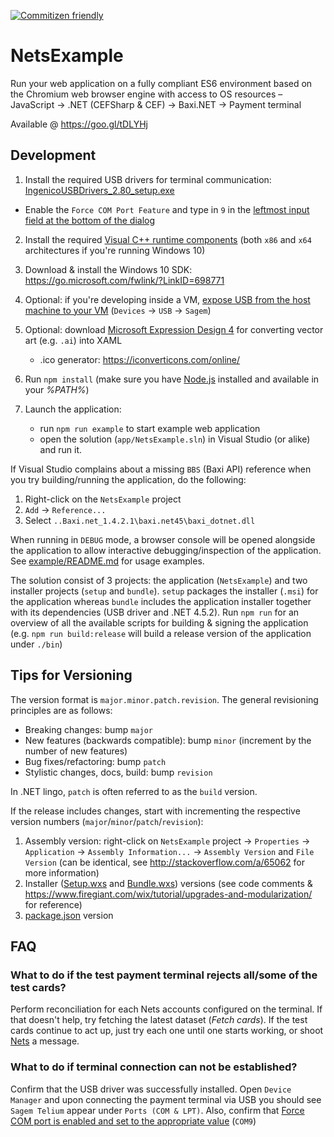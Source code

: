 [![Commitizen friendly](https://img.shields.io/badge/commitizen-friendly-brightgreen.svg)](http://commitizen.github.io/cz-cli/)

# NetsExample

Run your web application on a fully compliant ES6 environment based on the Chromium web browser engine with access to OS resources &ndash; JavaScript &rarr; .NET (CEFSharp & CEF) &rarr; Baxi.NET &rarr; Payment terminal

Available @ https://goo.gl/tDLYHj

## Development

1. Install the required USB drivers for terminal communication: [IngenicoUSBDrivers_2.80_setup.exe](./IngenicoUSBDrivers_2.80/)

  * Enable the `Force COM Port Feature` and type in `9` in the [leftmost input field at the bottom of the dialog](./assets/images/force-com-port.png)

2. Install the required [Visual C++ runtime components](https://www.microsoft.com/en-us/download/details.aspx?id=40784) (both `x86` and `x64` architectures if you're running Windows 10)

3. Download & install the Windows 10 SDK: https://go.microsoft.com/fwlink/?LinkID=698771

4. Optional: if you're developing inside a VM, [expose USB from the host machine to your VM](./assets/images/share-host-usb.jpeg) (`Devices` -> `USB` -> `Sagem`)

5. Optional: download [Microsoft Expression Design 4](https://www.microsoft.com/en-us/download/details.aspx?id=36180) for converting vector art (e.g. `.ai`) into XAML

    * .ico generator: https://iconverticons.com/online/

6. Run `npm install` (make sure you have [Node.js](https://nodejs.org/en/download/) installed and available in your _%PATH%_)

7. Launch the application:

    * run `npm run example` to start example web application
    * open the solution (`app/NetsExample.sln`) in Visual Studio (or alike) and run it.

If Visual Studio complains about a missing `BBS` (Baxi API) reference when you try building/running the application, do the following:

  1. Right-click on the `NetsExample` project
  2. `Add` -> `Reference...`
  3. Select `..Baxi.net_1.4.2.1\baxi.net45\baxi_dotnet.dll`

When running in `DEBUG` mode, a browser console will be opened alongside the application to allow interactive debugging/inspection of the application. See [example/README.md](./example/README.md) for usage examples.

The solution consist of 3 projects: the application (`NetsExample`) and two installer projects (`setup` and `bundle`). `setup` packages the installer (`.msi`) for the application whereas `bundle` includes the application installer together with its dependencies (USB driver and .NET 4.5.2). Run `npm run` for an overview of all the available scripts for building & signing the application (e.g. `npm run build:release` will build a release version of the application under `./bin`)

## Tips for Versioning

The version format is `major.minor.patch.revision`. The general revisioning principles are as follows:

* Breaking changes: bump `major`
* New features (backwards compatible): bump `minor` (increment by the number of new features)
* Bug fixes/refactoring: bump `patch`
* Stylistic changes, docs, build: bump `revision`

In .NET lingo, `patch` is often referred to as the `build` version.

If the release includes changes, start with incrementing the respective version numbers (`major`/`minor`/`patch`/`revision`):

1. Assembly version: right-click on `NetsExample` project -> `Properties` -> `Application` -> `Assembly Information...` -> `Assembly Version` and `File Version` (can be identical, see http://stackoverflow.com/a/65062 for more information)
2. Installer ([Setup.wxs](setup/Setup.wxs) and [Bundle.wxs](Bundle/bundle.wxs)) versions (see code comments & https://www.firegiant.com/wix/tutorial/upgrades-and-modularization/ for reference)
3. [package.json](./package.json) version

## FAQ

### What to do if the test payment terminal rejects all/some of the test cards?
Perform reconciliation for each Nets accounts configured on the terminal. If that doesn't help, try fetching the latest dataset (_Fetch cards_). If the test cards continue to act up, just try each one until one starts working, or shoot [Nets](mailto:salessupport-fi@nets.eu) a message.

### What to do if terminal connection can not be established?
Confirm that the USB driver was successfully installed. Open `Device Manager` and upon connecting the payment terminal via USB you should see `Sagem Telium` appear under `Ports (COM & LPT)`. Also, confirm that [Force COM port is enabled and set to the appropriate value](./assets/images/com-port-settings.png) (`COM9`)

